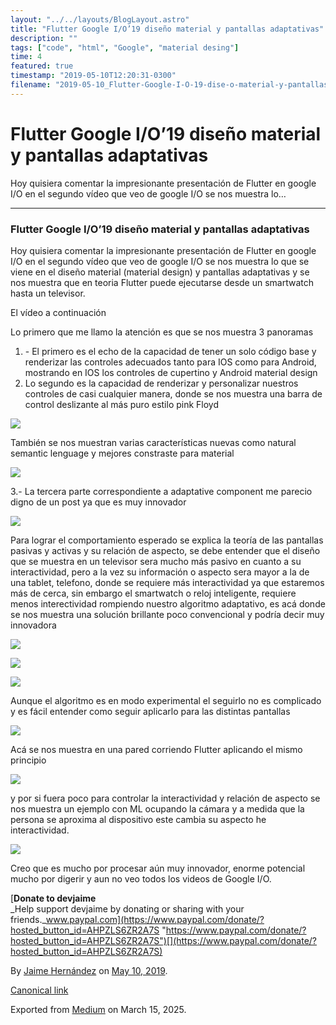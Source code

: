 ```yaml
---
layout: "../../layouts/BlogLayout.astro"
title: "Flutter Google I/O’19 diseño material y pantallas adaptativas"
description: ""
tags: ["code", "html", "Google", "material desing"]
time: 4
featured: true
timestamp: "2019-05-10T12:20:31-0300"
filename: "2019-05-10_Flutter-Google-I-O-19-dise-o-material-y-pantallas-adaptativas-8d76e0888ef5"
---
```


Flutter Google I/O’19 diseño material y pantallas adaptativas
=============================================================

Hoy quisiera comentar la impresionante presentación de Flutter en google I/O en el segundo vídeo que veo de google I/O se nos muestra lo…

* * *

### Flutter Google I/O’19 diseño material y pantallas adaptativas

Hoy quisiera comentar la impresionante presentación de Flutter en google I/O en el segundo vídeo que veo de google I/O se nos muestra lo que se viene en el diseño material (material design) y pantallas adaptativas y se nos muestra que en teoria Flutter puede ejecutarse desde un smartwatch hasta un televisor.

El vídeo a continuación

Lo primero que me llamo la atención es que se nos muestra 3 panoramas

1.  \- El primero es el echo de la capacidad de tener un solo código base y renderizar las controles adecuados tanto para IOS como para Android, mostrando en IOS los controles de cupertino y Android material design
2.  Lo segundo es la capacidad de renderizar y personalizar nuestros controles de casi cualquier manera, donde se nos muestra una barra de control deslizante al más puro estilo pink Floyd

![](https://cdn-images-1.medium.com/max/800/1*lhsfg7fS1WN-hG62u-7lmw.png)

También se nos muestran varias características nuevas como natural semantic lenguage y mejores constraste para material

![](https://cdn-images-1.medium.com/max/800/1*Pq-BqJ-fH9O1derR-57f6Q.png)

3.- La tercera parte correspondiente a adaptative component me parecio digno de un post ya que es muy innovador

![](https://cdn-images-1.medium.com/max/800/1*K3-1QWkhLPpHAGSOs5JMzw.png)

Para lograr el comportamiento esperado se explica la teoría de las pantallas pasivas y activas y su relación de aspecto, se debe entender que el diseño que se muestra en un televisor sera mucho más pasivo en cuanto a su interactividad, pero a la vez su información o aspecto sera mayor a la de una tablet, telefono, donde se requiere más interactividad ya que estaremos más de cerca, sin embargo el smartwatch o reloj inteligente, requiere menos interectividad rompiendo nuestro algoritmo adaptativo, es acá donde se nos muestra una solución brillante poco convencional y podría decir muy innovadora

![](https://cdn-images-1.medium.com/max/800/1*P9Z2IP58SdM6X636E_X8fA.png)

![](https://cdn-images-1.medium.com/max/800/1*Le3JCZF2r2As60FH5Tg11g.png)

![](https://cdn-images-1.medium.com/max/800/1*EHHJBXGcKllH6MqWxNGqUQ.png)

Aunque el algoritmo es en modo experimental el seguirlo no es complicado y es fácil entender como seguir aplicarlo para las distintas pantallas

![](https://cdn-images-1.medium.com/max/800/1*3qAKgpmy7KC2pm0fJ77InQ.png)

Acá se nos muestra en una pared corriendo Flutter aplicando el mismo principio

![](https://cdn-images-1.medium.com/max/800/1*sBUZjYK6WR2Xd6fgQwlwbA.png)

y por si fuera poco para controlar la interactividad y relación de aspecto se nos muestra un ejemplo con ML ocupando la cámara y a medida que la persona se aproxima al dispositivo este cambia su aspecto he interactividad.

![](https://cdn-images-1.medium.com/max/800/1*VkLr12FGLMpqD3xP6h1kEA.png)

Creo que es mucho por procesar aún muy innovador, enorme potencial mucho por digerir y aun no veo todos los videos de Google I/O.

[**Donate to devjaime**  
_Help support devjaime by donating or sharing with your friends._www.paypal.com](https://www.paypal.com/donate/?hosted_button_id=AHPZLS6ZR2A7S "https://www.paypal.com/donate/?hosted_button_id=AHPZLS6ZR2A7S")[](https://www.paypal.com/donate/?hosted_button_id=AHPZLS6ZR2A7S)

By [Jaime Hernández](https://medium.com/@devjaime) on [May 10, 2019](https://medium.com/p/8d76e0888ef5).

[Canonical link](https://medium.com/@devjaime/flutter-google-i-o19-dise%C3%B1o-material-y-pantallas-adaptativas-8d76e0888ef5)

Exported from [Medium](https://medium.com) on March 15, 2025.
